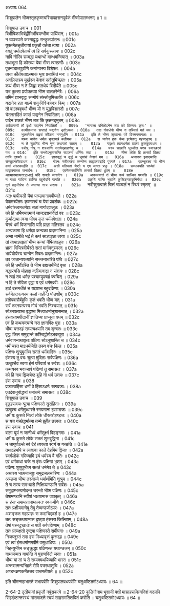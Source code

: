 अध्यायः 064

शिशुपालेन भीष्मस्तृतकृष्णचरित्रापहसनपूर्वकं भीष्मोपालम्भनम् ॥ 1 ॥

शिशुपाल उवाच ।	001  
बिभीषिकाभिर्बह्वीभिर्भीषयन्भीष्म पार्थिवान् ।	001a  
न व्यपत्रपसे कस्माद्वृद्धः सन्कुलपांसनः ॥	001c  
युक्तमेतत्तृतीयायां प्रकृतौ वर्तता त्वया ।	002a  
वक्तुं धर्मादपेतार्थं त्वं हि सर्वकुरूत्तमः ॥	002c  
नावि नौरिव सम्बद्धा यथान्धो वान्धमन्वियात् ।	003a  
तथाभूता हि कौरव्या येषां भीष्म त्वमग्रणीः ॥	003c  
पूतनाघातपूर्वाणि कर्माण्यस्य विशेषतः ।	004a  
त्वया कीर्तयताऽस्माकं भूयः प्रव्यथितं मनः ॥	004c  
अवलिप्तस्य मूर्खस्य केशवं स्तोतुमिच्छतः ।	005a  
कथं भीष्म न ते जिह्वा शतधेयं विदीर्यते ॥	005c  
यत्र कुत्सा प्रयोक्तव्या भीष्म बालतरैर्नरैः ।	006a  
तमिमं ज्ञानवृद्धः सन्गोपं संस्तोतुमिच्छसि ॥	006c  
यद्यनेन हता बाल्ये शकुनिश्चित्रमत्र किम् ।	007a  
तौ वाऽश्ववृषभौ भीष्ण यौ न युद्धविशारदौ ॥	007c  
चेतनारहितं काष्ठं यद्यनेन निपातितम् ।	008a  
पादेन शकटं भीष्ण तत्र किं कृतमद्भुतम् ॥	008c  
`अर्कप्रमाणौ तौ वृक्षौ यद्यनेन निपातितौ । 	009a  
'नागश्च दमितोऽनेन तत्र को विस्मयः कृतः' ॥	009c  
वल्मीकमात्रः सप्ताहं यद्यनेन धृतोऽचलः ।	010a  
तदा गोवर्धनो भीष्म न तच्चित्रं मतं मम ॥	010c  
भुक्तमेतेन बह्वन्नं क्रीडता नगमूर्धनि ।	011a  
इति ते भीष्ण शृण्वानाः परे विस्मयमागताः ॥	011c  
यस्य चानेन धर्मज्ञ भुक्तमन्नं बलीयसः ।	012a  
स चानेन हतः कंस इत्येतत्तु महाद्भुतम् ॥	012c  
न ते श्रुतमिदं भीष्म नूनं कथयतां सताम् ।	013a  
यद्वक्ष्ये त्वामधर्मज्ञं वाक्यं कुरुकुलाधम ॥	013c  
स्त्रीषु गोषु न शस्त्राणि पातयेद्ब्राह्मणेषु च ।	014a  
यस्य चान्नानि भुञ्जीत यश्च स्याच्छरणं गतः ॥	014c  
इति सन्तोऽनुशासन्ति सञ्जना धर्मिणः सदा ।	015a  
भीष्म लोके हि तत्सर्वं वितथं त्वयि दृश्यते ॥	015c  
ज्ञानवृद्धं च वृद्धं च भूयांसं केशवं मम ।	016a  
अजानत इवाख्यासि संस्तुवन्कौरवाधम ॥	016c  
गोघ्नः स्त्रीघ्नश्च सन्भीष्म त्वद्वाक्याद्यदि पूज्यते ।	017a  
एवम्भूतश्च यो भीष्म कथं संस्तवमर्हति ॥	017c  
असौ मतिमतां श्रेष्ठो य एष जगतः प्रभुः ।	018a  
सम्भावयति चाप्येवं त्वद्वाक्याच्च जनार्दनः ।	018c  
एवमेतत्सर्वमिति तत्सर्वं वितथं ध्रुवम् ॥	018e  
आत्मानमात्मनाऽऽधातुं यदि शक्तो जनार्दनः ।	019a  
अकामयन्तं तं भीष्म कथं साध्विव पश्यसि ॥	019c  
न गाथा गाथिनं शास्ति बहुचेदपि गायति ।	020a  
प्रकृतिं यान्ति भूतानि कुलिङ्गशकुनिर्यथा ॥	020c  
नूनं प्रकृतिरेषा ते जघन्या नात्र संशयः ।	021a  
`नदीसुतत्वात्ते चित्तं चञ्चलं न स्थिरं स्मृतम्' ॥	021c  
अतः पापीयसी चैषां पाण्डवानामपीष्यते ।	022a  
येषामर्च्यतमः कृष्णस्त्वं च येषां प्रदर्शकः ॥	022c  
धर्मवांस्त्वमधर्मज्ञः सतां मार्गादवप्लुतः ।	023a  
को हि धर्मिणमात्मानं जानञ्ज्ञानविदां वरः ॥	023c  
कुर्याद्यथा त्वया भीषम कृतं धर्ममवेक्षता ।	024a  
चेत्त्वं धर्मं विजानासि यदि प्राज्ञा मतिस्तव ॥	024c  
अन्यकामा हि धर्मज्ञा कन्यका प्राज्ञमानिना ।	025a  
अम्बा नामेति भद्रं ते कथं साऽपहृता त्वया ॥	025c  
तां त्वयाऽपहृतां भीष्म कन्यां नैषितवान्नृपः ।	026a  
भ्राता विचित्रवीर्यस्ते सतां मार्गमनुस्मरन् ॥	026c  
भार्ययोर्यस्य चान्येन मिषतः प्राज्ञमानिनः ।	027a  
तव जातान्यपत्यानि सज्जनाचरिते पथि ॥	027c  
को हि धर्मोऽस्ति ते भीष्म ब्रह्मचर्यमिदं वृथा ।	028a  
यद्धारयसि मोहाद्वा क्लीबत्वाद्वा न संशयः ॥	028c  
न त्वहं तव धर्मज्ञ पश्याम्युपचहं क्वचित् ।	029a  
न हि ते सेविता वृद्धा य एवं धर्ममब्रवीः ॥	029c  
इष्टं दत्तमधीतं च यज्ञाश्च बहुदक्षिणाः ।	030a  
सर्वमेतदपत्यस्य कलां नार्हन्ति षोडशीम् ॥	030c  
व्रतोपवासैर्बहुभिः कृतं भवति भीष्म यत् ।	031a  
सर्वं तदनपत्यस्य मोघं भवति निश्चयात् ॥	031c  
सोऽनपत्यश्च वृद्धश्च मिथ्याधर्मानुशासनात् ।	032a  
हंसवत्त्वमपीदानीं ज्ञातिभ्यः प्राप्नुया वधम् ॥	032c  
एवं हि कथयन्त्यन्ये नरा ज्ञानविदः पुरा ।	033a  
भीष्म यत्तदहं सम्यग्वक्ष्यामि तव शृण्वतः ॥	033c  
वृद्धः किल समुद्रान्ते कश्चिद्धंसोऽभवत्पुरा ।	034a  
धर्मवागन्यथावृत्तः पक्षिणः सोऽनुशास्ति च ॥	034c  
धर्मं चरत माऽधर्ममिति तस्य वचः किल ।	035a  
पक्षिणः शुश्रुवुर्भीष्म सततं धर्मवादिनः ॥	035c  
हंसस्य तु वचः श्रुत्वा मुदिताः सर्वपक्षिणः ।	036a  
ऊचुश्चैव स्वगा हंसं परिवार्य च सर्वशः ॥	036c  
कथयस्व भवान्सर्वं पक्षिणां तु समासतः ।	037a  
को हि नाम द्विजश्रेष्ठ ब्रूहि नो धर्म उत्तमः ॥	037c  
हंस उवाच ॥	038  
प्रजास्वहिंसा धर्मो वै हिंसाऽधर्मः खगव्रजाः ।	038a  
एतदेवानुबोद्धव्यं धर्माधर्मः समासतः ॥	038c  
शिशुपाल उवाच ॥	039  
वृद्धहंसवचः श्रुत्वा पक्षिणस्ते सुसंहिताः ।	039a  
ऊचुश्च धर्मलुब्धास्ते स्मयमाना इवाण्डजाः ॥	039c  
धर्मं यः कुरुते नित्यं लोके धीरतरोऽण्डजः ।	040a  
स यत्र गच्छेद्धर्मात्मा तन्मे ब्रूहीह तत्त्वतः ॥	040c  
हंस उवाच ॥	041  
बाला यूयं न जानीध्वं धर्मसूक्ष्मं विहङ्गमाः ।	041a  
धर्मं यः कुरुते लोके सततं शुभबुद्धिना ।	041c  
न चायुषोऽन्ते स्वं देहं त्यक्त्वा स्वर्गं स गच्छति ॥	041e  
तथाऽहमपि च त्यक्त्वा काले देहमिमं द्विजाः ।	042a  
स्वर्गलोकं गमिष्यामि इयं धर्मस्य वै गतिः ॥	042c  
एवं धर्मकथां चक्रे स हंसः पक्षिणां भृशम् ।	043a  
पक्षिणः शुश्रुवुर्भीष्म सततं धर्ममेव ते ॥	043c  
अथास्य भक्ष्यमाजह्रुः समुद्रजलचारिणः ।	044a  
अण्डजा भीष्म तस्यान्ये धर्मार्थमिति शुश्रुम ॥	044c  
ते च तस्य समभ्याशे निक्षिप्याण्डानि सर्वशः ।	045a  
समुद्राम्भस्यमोदन्त चरन्तो भीष्म पक्षिणः ॥	045c  
तेषामण्डानि सर्वेषां भक्षयामास पापकृत् ।	046a  
स हंसः सम्प्रमत्तानामप्रमत्तः स्वकर्मणि ॥	046c  
ततः प्रक्षीयमाणेषु तेषु तेष्वण्डजोऽपरः ।	047a  
अशङ्कत महाप्राज्ञः स कदाचिद्ददर्श ह ॥	047c  
ततः सङ्कथयामास दृष्ट्वा हंसस्य किल्बिषम् ।	048a  
तेषां परमदुःखार्तः स पक्षी सर्वपक्षिणाम् ॥	048c  
ततः प्रत्यक्षतो दृष्ट्वा पक्षिणस्ते समीपगाः ।	049a  
निजघ्नुस्तं तदा हंसं मिथ्यावृत्तं कुरूद्वह ॥	049c  
एवं त्वां हंसधर्माणमपीमे वसुधाधिपाः ।	050a  
निहन्युर्भीष्म सङ्क्रुद्धाः पक्षिणस्तं यथाण्डजम् ॥	050c  
गाथामप्यत्र गायन्ति ये पुराणविदो जनाः ।	051a  
भीष्म यां तां च ते सम्यक्वथयिष्यामि भारत ॥	051c  
अन्तरात्मन्यभिहते रौषि पत्ररथाशुचि ।	052a  
अण्डभक्षणकर्मैतत्तव वाचमतीयते ॥ ॥	052c  

इति श्रीमन्महाभारते सभापर्वणि शिशुपालवधपर्वणि चतुःषष्टितमोऽध्यायः ॥ 64 ॥

2-64-2 तृतीयायां प्रकृतौ नपुंसकत्वे ॥ 2-64-20 कुलिगोनाम भूशायी पक्षी मासाहसमित्यनिशं वदन्नपि सिंहदंष्टान्तरस्थं मांसमादत्ते स्वयं साहसमतिशयितं करोति ॥ चतुःषष्टितमोऽध्यायः ॥ 64 ॥
